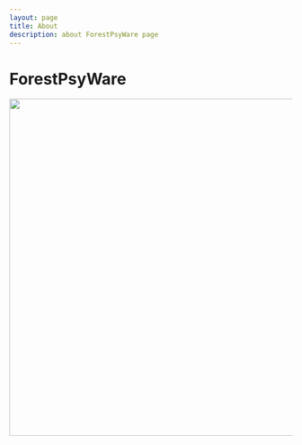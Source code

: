 ```yaml
---
layout: page
title: About
description: about ForestPsyWare page
---
```

# ForestPsyWare 


<img src="https://github.com/mamonulabs/mamonulabs.github.io/blob/master/assets/img/FPsy.png?raw=true" width="600" height="600">


